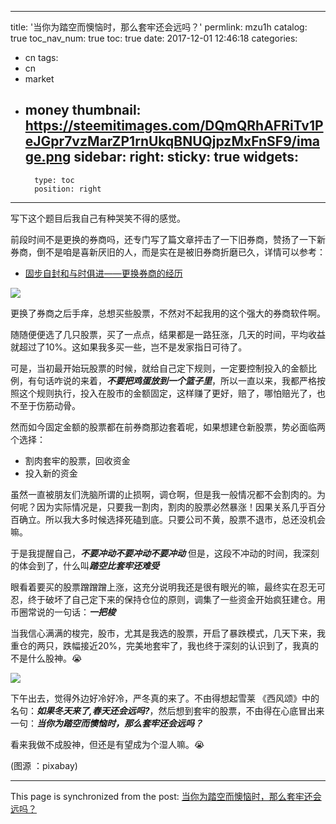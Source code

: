 
---
title: '当你为踏空而懊恼时，那么套牢还会远吗？'
permlink: mzu1h
catalog: true
toc_nav_num: true
toc: true
date: 2017-12-01 12:46:18
categories:
- cn
tags:
- cn
- market
- money
thumbnail: https://steemitimages.com/DQmQRhAFRiTv1PeJGpr7vzMarZP1rnUkqBNUQjpzMxFnSF9/image.png
sidebar:
    right:
        sticky: true
widgets:
    -
        type: toc
        position: right
---


写下这个题目后我自己有种哭笑不得的感觉。

前段时间不是更换的券商吗，还专门写了篇文章抨击了一下旧券商，赞扬了一下新券商，倒不是咱是喜新厌旧的人，而是实在是被旧券商折磨已久，详情可以参考：
* [固步自封和与时俱进——更换券商的经历](https://steemit.com/life/@oflyhigh/7dapd9)

![](https://steemitimages.com/DQmQRhAFRiTv1PeJGpr7vzMarZP1rnUkqBNUQjpzMxFnSF9/image.png)

更换了券商之后手痒，总想买些股票，不然对不起我用的这个强大的券商软件啊。

随随便便选了几只股票，买了一点点，结果都是一路狂涨，几天的时间，平均收益就超过了10%。这如果我多买一些，岂不是发家指日可待了。

可是，当初最开始玩股票的时候，就给自己定下规则，一定要控制投入的金额比例，有句话咋说的来着，***不要把鸡蛋放到一个篮子里***，所以一直以来，我都严格按照这个规则执行，投入在股市的金额固定，这样赚了更好，赔了，哪怕赔光了，也不至于伤筋动骨。

然而如今固定金额的股票都在前券商那边套着呢，如果想建仓新股票，势必面临两个选择：
* 割肉套牢的股票，回收资金
* 投入新的资金

虽然一直被朋友们洗脑所谓的止损啊，调仓啊，但是我一般情况都不会割肉的。为何呢？因为实际情况是，只要我一割肉，割肉的股票必然暴涨！因果关系几乎百分百确立。所以我大多时候选择死磕到底。只要公司不黄，股票不退市，总还没机会嘛。

于是我提醒自己，***不要冲动不要冲动不要冲动***
但是，这段不冲动的时间，我深刻的体会到了，什么叫***踏空比套牢还难受***

眼看着要买的股票蹭蹭蹭上涨，这充分说明我还是很有眼光的嘛，最终实在忍无可忍，终于破坏了自己定下来的保持仓位的原则，调集了一些资金开始疯狂建仓。用币圈常说的一句话：***一把梭***

当我信心满满的梭完，股市，尤其是我选的股票，开启了暴跌模式，几天下来，我重仓的两只，跌幅接近20%，完美地套牢了，我也终于深刻的认识到了，我真的不是什么股神。😭

![](https://steemitimages.com/DQmYHQSzCRRq3Jhq91DkFacb5DUXMY8wcyyQGpWmTuaszpL/image.png)

下午出去，觉得外边好冷好冷，严冬真的来了。不由得想起雪莱 《西风颂》中的名句：***如果冬天来了,春天还会远吗?***，然后想到套牢的股票，不由得在心底冒出来一句：***当你为踏空而懊恼时，那么套牢还会远吗？***

看来我做不成股神，但还是有望成为个湿人嘛。😭

(图源 ：pixabay)

- - -

This page is synchronized from the post: [当你为踏空而懊恼时，那么套牢还会远吗？](https://steemit.com/@oflyhigh/mzu1h)

